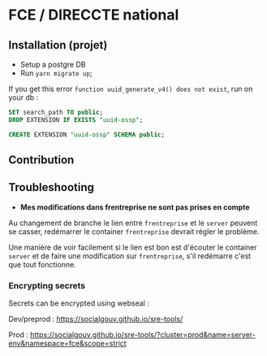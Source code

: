 # FCE / DIRECCTE national

## Installation (projet)

- Setup a postgre DB
- Run `yarn migrate up`;

If you get this error `function uuid_generate_v4() does not exist`, run on your db :

```sql
SET search_path TO public;
DROP EXTENSION IF EXISTS "uuid-ossp";

CREATE EXTENSION "uuid-ossp" SCHEMA public;
```

## Contribution

## Troubleshooting

- **Mes modifications dans frentreprise ne sont pas prises en compte**

Au changement de branche le lien entre `frentreprise` et le `server` peuvent se casser, redémarrer le container `frentreprise` devrait régler le problème.

Une manière de voir facilement si le lien est bon est d'écouter le container `server` et de faire une modification sur `frentreprise`, s'il redémarre c'est que tout fonctionne.

### Encrypting secrets

Secrets can be encrypted using webseal :

Dev/preprod : https://socialgouv.github.io/sre-tools/

Prod : https://socialgouv.github.io/sre-tools/?cluster=prod&name=server-env&namespace=fce&scope=strict




